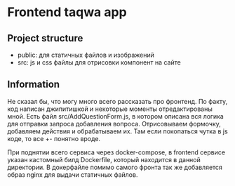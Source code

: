 # Frontend taqwa app

## Project structure
- public: для статичных файлов и изображений
- src: js и css файлы для отрисовки компонент на сайте

## Information
Не сказал бы, что могу много всего рассказать про фронтенд. По факту, код написан джипитишкой и некоторые моменты отредактированы мной. Есть файл src/AddQuestionForm.js, в котором описана вся логика для отправки запроса добавления вопроса. Отрисовываем формочку, добавляем действия и обрабатываем их. Там если покопаться чутка в js коде, то все +- понятно вроде.

При поднятии всего сервиса через docker-compose, в frontend сервисе указан кастомный билд Dockerfile, который находится в данной директории. В докерфайле помимо самого фронта так же добавляется образ nginx для выдачи статичных файлов.